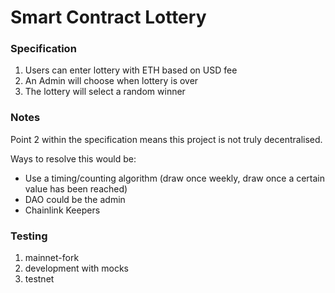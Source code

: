 # Smart Contract Lottery

### Specification

1. Users can enter lottery with ETH based on USD fee
2. An Admin will choose when lottery is over
3. The lottery will select a random winner

### Notes

Point 2 within the specification means this project is not truly decentralised.

Ways to resolve this would be:

- Use a timing/counting algorithm (draw once weekly, draw once a certain value has been reached)
- DAO could be the admin
- Chainlink Keepers

### Testing

1. mainnet-fork
2. development with mocks
3. testnet